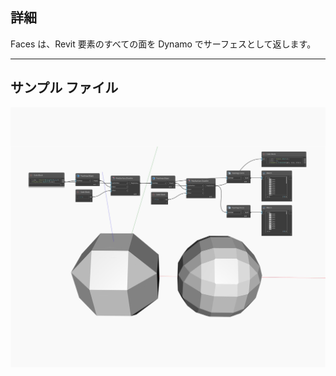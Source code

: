 ## 詳細
Faces は、Revit 要素のすべての面を Dynamo でサーフェスとして返します。
___
## サンプル ファイル

![Faces](./Autodesk.DesignScript.Geometry.Topology.Faces_img.jpg)

